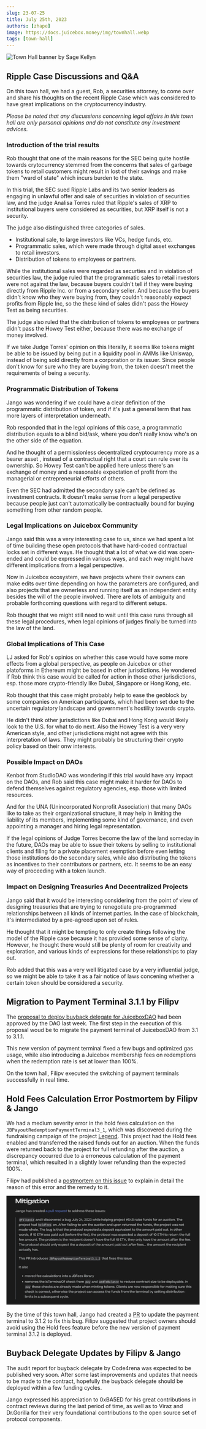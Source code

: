 ```yaml
---
slug: 23-07-25
title: July 25th, 2023
authors: [zhape]
image: https://docs.juicebox.money/img/townhall.webp
tags: [town-hall]
---
```


![Town Hall banner by Sage Kellyn](https://docs.juicebox.money/img/townhall.webp)

## Ripple Case Discussions and Q&A

On this town hall, we had a guest, Rob, a securities attorney, to come over and share his thoughts on the recent Ripple Case which was considered to have great implications on the cryptocurrency industry.

*Please be noted that any discussions concerning legal affairs in this town hall are only personal opinions and do not constitute any investment advices.*

### Introduction of the trial results

Rob thought that one of the main reasons for the SEC being quite hostile towards crytocurrency stemmed from the concerns that sales of garbage tokens to retail customers might result in lost of their savings and make them "ward of state" which incurs burden to the state.

In this trial, the SEC sued Ripple Labs and its two senior leaders as engaging in unlawful offer and sale of securities in violation of securities law, and the judge Analisa Torres ruled that Ripple's sales of XRP to institutional buyers were considered as securities, but XRP itself is not a security.

The judge also distinguished three categories of sales.

- Institutional sale, to large investors like VCs, hedge funds, etc.
- Programmatic sales, which were made through digital asset exchanges to retail investors.
- Distribution of tokens to employees or partners.

While the institutional sales were regarded as securties and in violation of securities law, the judge ruled that the programmatic sales to retail investors were not against the law, because buyers couldn't tell if they were buying directly from Ripple Inc. or from a secondary seller. And because the buyers didn't know who they were buying from, they couldn't reasonably expect profits from Ripple Inc, so the these kind of sales didn't pass the Howey Test as being securities.

The judge also ruled that the distribution of tokens to employees or partners didn't pass the Howey Test either, because there was no exchange of money involved.

If we take Judge Torres' opinion on this literally, it seems like tokens might be able to be issued by  being put in a liquidity pool in AMMs like Uniswap, instead of being sold directly from a corporation or its issuer. Since people don't know for sure who they are buying from, the token doesn't meet the requirements of being a security.

### Programmatic Distribution of Tokens

Jango was wondering if we could have a clear definition of the programmatic distribution of token, and if it's just a general term that has more layers of interpretation underneath.

Rob responded that in the legal opinions of this case, a programmatic distribution equals to a blind bid/ask, where you don't really know who's on the other side of the equation.

And he thought of a permissionless decentralized cryptocurrency more as a bearer asset , instead of a contractual right that a court can rule over its ownership.  So Howey Test can't be applied here unless there's an exchange of money and a reasonable expectation of profit from the managerial or entrepreneurial efforts of others.

Even the SEC had admitted the secondary sale can't be defined as investment contracts. It doesn't make sense from a legal perspective because people just can't automatically be contractually bound for buying something from other random people.

### Legal Implications on Juicebox Community

Jango said this was a very interesting case to us, since we had spent a lot of time building these open protocols that have hard-coded contractual locks set in different ways. He thought that a lot of what we did was open-ended and could be expressed in various ways, and each way might have different implications from a legal perspective.

Now in Juicebox ecosystem, we have projects where their owners can make edits over time depending on how the parameters are configured, and also projects that are ownerless and running itself as an independent entity besides the will of the people involved. There are lots of ambiguity and probable forthcoming questions with regard to different setups.

Rob thought that we might still need to wait until this case runs through all these legal procedures, when legal opinions of judges finally be turned into the law of the land.

### Global Implications of This Case

LJ asked for Rob's opinios on whether this case would have some more effects from a global perspective, as people on Juicebox or other platoforms in Ethereum might be based in other jurisdictions. He wondered if Rob think this case would be called for action in those other jurisdictions, esp. those more crypto-friendly like Dubai, Singapore or Hong Kong, etc.

Rob thought that this case might probably help to ease the geoblock by some companies on American participants, which had been set due to the uncertain regulatory landscape and government's hostility towards crypto.

He didn't think other jurisdictions like Dubai and Hong Kong would likely look to the U.S. for what to do next. Also the Howey Test is a very very American style, and other jurisdictions might not agree with this interpretation of laws. They might probably be structuring their crypto policy based on their onw interests.

### Possible Impact on DAOs

Kenbot from StudioDAO was wondering if this trial would have any impact on the DAOs, and Rob said this case might make it harder for DAOs to defend themselves against regulatory agencies, esp. those with limited resources.

And for the UNA (Unincorporated Nonprofit Association) that many DAOs like to take as their organizational structure, it may help in limiting the liability of its members, implementing some kind of governance, and even appointing a manager and hiring legal representation.

If the legal opinions of Judge Torres become the law of the land someday in the future, DAOs may be able to issue their tokens by selling to institutional clients and filing for a private placement exemption before even letting those institutions do the secondary sales, while also distributing the tokens as incentives to their contributors or partners, etc. It seems to be an easy way of proceeding with a token launch.

### Impact on Designing Treasuries And Decentralized Projects

Jango said that it would be interesting considering from the point of view of designing treasuries that are trying to renegotiate pre-programmed relationships between all kinds of internet parties. In the case of blockchain, it's intermediated by a pre-agreed upon set of rules.

He thought that it might be tempting to only create things following the model of the Ripple case because it has provided some sense of clarity.  However, he thought there would still be plenty of room for creativity and exploration, and various kinds of expressions for these relationships to play out.

Rob added that this was a very well litigated case by a very influential judge, so we might be able to take it as a fair notice of laws concening whether a certain token should be considered a security.

## Migration to Payment Terminal 3.1.1 by Filipv

The [proposal to deploy buyback delegate for JuiceboxDAO](https://www.jbdao.org/s/juicebox/408) had been approved by the DAO last week. The first step in the execution of this proposal woud be to migrate the payment terminal of JuiceboxDAO from 3.1 to 3.1.1.

This new version of payment terminal fixed a few bugs and optimized gas usage, while also introducing a Juicebox membership fees on redemptions when the redemption rate is set at lower than 100%.

On the town hall, Filipv executed the switching of payment terminals successfully in real time.

## Hold Fees Calculation Error Postmortem by Filipv & Jango

We had a medium severity error in the hold fees calculation on the `JBPayoutRedemptionPaymentTerminal3_1`, which was discovered during the fundraising campaign of the project [Legend](https://juicebox.money/v2/p/548). This project had the Hold fees enabled and transferred the raised funds out for an auction. When the funds were returned back to the project for full refunding after the auction, a discrepancy occurred due to a erroneous calculation of the payment terminal, which resulted in a slightly lower refunding than the expected 100%.

Filipv had published a [postmortem on this issue](https://docs.juicebox.money/v4/deprecated/v3/resources/post-mortem/2023-07-24/) to explain in detail the reason of this error and the remedy to it.

![Hold fees buy explanation](hold_fees_bug.webp)

By the time of this town hall, Jango had created a [PR](https://github.com/jbx-protocol/juice-contracts-v3/pull/51) to update the payment terminal to 3.1.2 to fix this bug. Filipv suggested that project owners should avoid using the Hold fees feature before the new version of payment terminal 3.1.2 is deployed.

## Buyback Delegate Updates by Filipv & Jango

The audit report for buyback delegate by Code4rena was expected to be published very soon. After some last improvements and updates that needs to be made to the contract, hopefully the buyback delegate should be deployed within a few funding cycles.

Jango expressed his appreciation to 0xBA5ED for his great contributions in contract reviews during the last period of time, as well as to Viraz and Dr.Gorilla for their very foundational contributions to the open source set of protocol components.










